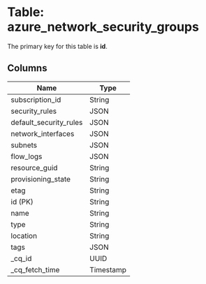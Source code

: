 # Table: azure_network_security_groups


The primary key for this table is **id**.


## Columns
| Name          | Type          |
| ------------- | ------------- |
|subscription_id|String|
|security_rules|JSON|
|default_security_rules|JSON|
|network_interfaces|JSON|
|subnets|JSON|
|flow_logs|JSON|
|resource_guid|String|
|provisioning_state|String|
|etag|String|
|id (PK)|String|
|name|String|
|type|String|
|location|String|
|tags|JSON|
|_cq_id|UUID|
|_cq_fetch_time|Timestamp|
